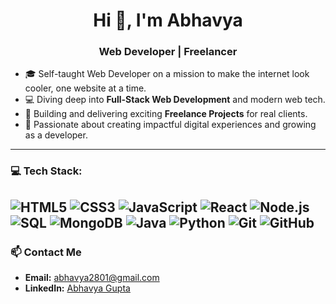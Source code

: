 <h1 align="center">Hi 👋, I'm Abhavya</h1>
<h3 align="center">Web Developer | Freelancer </h3>

- 🎓 Self-taught Web Developer on a mission to make the internet look cooler, one website at a time.
- 💻 Diving deep into **Full-Stack Web Development** and modern web tech.  
- 🔭 Building and delivering exciting **Freelance Projects** for real clients.  
- 🚀 Passionate about creating impactful digital experiences and growing as a developer.

---

### 💻 Tech Stack:

![HTML5](https://img.shields.io/badge/HTML5-E34F26?style=for-the-badge&logo=html5&logoColor=white)
![CSS3](https://img.shields.io/badge/CSS3-1572B6?style=for-the-badge&logo=css3&logoColor=white)
![JavaScript](https://img.shields.io/badge/JavaScript-F7DF1E?style=for-the-badge&logo=javascript&logoColor=black)
![React](https://img.shields.io/badge/React-20232A?style=for-the-badge&logo=react&logoColor=61DAFB)
![Node.js](https://img.shields.io/badge/NODE.JS-339933?style=for-the-badge&logo=node.js&logoColor=white)
![SQL](https://img.shields.io/badge/SQL-00758F?style=for-the-badge&logo=postgresql&logoColor=white)
![MongoDB](https://img.shields.io/badge/MONGODB-47A248?style=for-the-badge&logo=mongodb&logoColor=white)
![Java](https://img.shields.io/badge/JAVA-ED8B00?style=for-the-badge&logo=java&logoColor=white)
![Python](https://img.shields.io/badge/PYTHON-3776AB?style=for-the-badge&logo=python&logoColor=white)
![Git](https://img.shields.io/badge/GIT-F05032?style=for-the-badge&logo=git&logoColor=white)
![GitHub](https://img.shields.io/badge/GITHUB-181717?style=for-the-badge&logo=github&logoColor=white)
---

### 📫 Contact Me

- **Email:** abhavya2801@gmail.com  
- **LinkedIn:** [Abhavya Gupta](https://www.linkedin.com/in/abhavyagupta/) 
